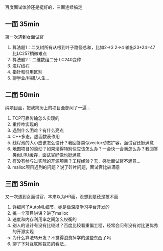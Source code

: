 百度面试体验还是挺好的，三面连续搞定
## 一面 35min
第一次遇到女面试官
 1. 算法题1：二叉树所有从根到叶子路径总和，比如2->3 2->4 输出23+24=47 比LC257稍微难点
 2. 算法题2：二维数组二分 LC240变种
 3. 进程线程
 4. 指针和引用区别
 5. 聊学业/科研/人生...

## 二面 50min
纯项目面，把我简历上的项目全部问了一遍...
 1. TCP可靠传输怎么实现的
 2. 重传咋实现的
 3. 遇到什么困难？有什么亮点
 4. C++多态，虚函数表作用
 5. 线程池的大小应该怎么设计？我回答类似vector动态扩容，面试官还挺满意
 6. 地图项目的滚动？如果滚得特别快应该怎么办？一会快一会满怎么办？我回答类似LRU缓存，面试官好像也挺满意
 7. 有没有参与过实际的开源项目？工程经验？无，感觉面试官不满意...
 8. malloc项目遇到的问题？说了碎片问题，面试官比较满意

## 三面 35min
又一次遇到女面试官，本来以为HR面，没想到是还是技术面
 1. 详细问了AutoML细节，她是做深度学习平台开发的
 2. 挑一个项目讲讲？讲了malloc
 3. 速度和内存利用率之间怎么权衡的
 4. 别人的设计有没有比较过？百度比较看重偏工程，经常会问有没有对比更优秀的开源实现
 5. 为什么算法转开发？不觉得浪费掉学的这些东西了吗
 6. 聊了下对互联网裁员的看法...
